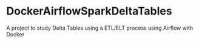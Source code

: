 # DockerAirflowSparkDeltaTables
A project to study Delta Tables using a ETL/ELT process using Airflow with Docker
